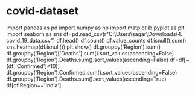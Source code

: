 # covid-dataset
import pandas as pd
import numpy as np
import matplotlib.pyplot as plt
import seaborn as sns
df=pd.read_csv(r"C:\Users\sagar\Downloads\4. covid_19_data.csv")
df.head()
df.count()
df.value_counts
df.isnull().sum()
sns.heatmap(df.isnull())
plt.show()
df.groupby('Region').sum()
df.groupby('Region')['Deaths'].sum().sort_values(ascending=False)
df.groupby('Region').Deaths.sum().sort_values(ascending=False)
df=df[~(df['Confirmed']<10)]
df.groupby('Region').Confirmed.sum().sort_values(ascending=False)
df.groupby('Region').Deaths.sum().sort_values(ascending=True)
df[df.Region=='India']
